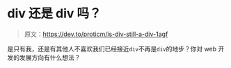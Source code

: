# div 还是 div 吗？

> 原文：<https://dev.to/proticm/is-div-still-a-div-1agf>

是只有我，还是有其他人不喜欢我们已经接近`div`不再是`div`的地步？你对 web 开发的发展方向有什么想法？